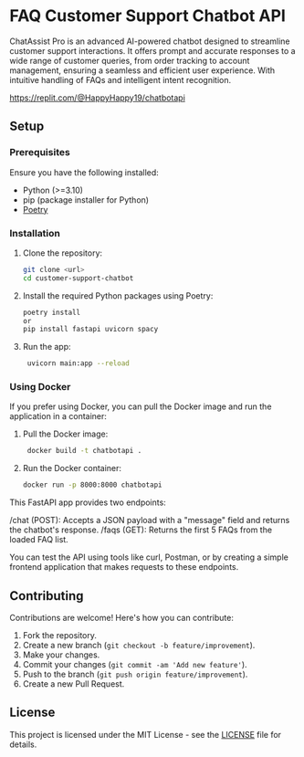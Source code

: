 # FAQ Customer Support Chatbot API
ChatAssist Pro is an advanced AI-powered chatbot designed to streamline customer support interactions. It offers prompt and accurate responses to a wide range of customer queries, from order tracking to account management, ensuring a seamless and efficient user experience. With intuitive handling of FAQs and intelligent intent recognition.

https://replit.com/@HappyHappy19/chatbotapi

## Setup

### Prerequisites

Ensure you have the following installed:

- Python (>=3.10)
- pip (package installer for Python)
- [Poetry](https://python-poetry.org/)

### Installation

1. Clone the repository:

   ```bash
   git clone <url>
   cd customer-support-chatbot
   ```

2. Install the required Python packages using Poetry:

   ```bash
   poetry install
   or
   pip install fastapi uvicorn spacy

   ```


4. Run the app:

   ```bash
    uvicorn main:app --reload
   ```

### Using Docker

If you prefer using Docker, you can pull the Docker image and run the application in a container:

1. Pull the Docker image:

   ```bash
    docker build -t chatbotapi .
   ```

2. Run the Docker container:

   ```bash
   docker run -p 8000:8000 chatbotapi
   ```

This FastAPI app provides two endpoints:

/chat (POST): Accepts a JSON payload with a "message" field and returns the chatbot's response.
/faqs (GET): Returns the first 5 FAQs from the loaded FAQ list.

You can test the API using tools like curl, Postman, or by creating a simple frontend application that makes requests to these endpoints.


## Contributing

Contributions are welcome! Here's how you can contribute:

1. Fork the repository.
2. Create a new branch (`git checkout -b feature/improvement`).
3. Make your changes.
4. Commit your changes (`git commit -am 'Add new feature'`).
5. Push to the branch (`git push origin feature/improvement`).
6. Create a new Pull Request.

## License

This project is licensed under the MIT License - see the [LICENSE](MIT) file for details.
